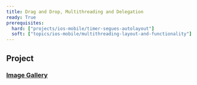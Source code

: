 ```yaml
---
title: Drag and Drop, Multithreading and Delegation
ready: True
prerequisites:
  hard: ["projects/ios-mobile/timer-segues-autolayout"]
  soft: ["topics/ios-mobile/multithreading-layout-and-functionality"]   
---
```


## Project 
### [Image Gallery](Programming%20Project%205_%20Image%20Gallery.pdf)

